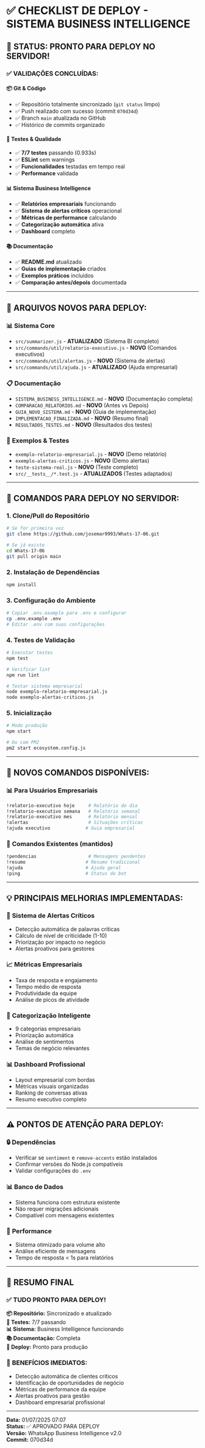 # ✅ CHECKLIST DE DEPLOY - SISTEMA BUSINESS INTELLIGENCE

## 🎯 **STATUS: PRONTO PARA DEPLOY NO SERVIDOR!**

### ✅ **VALIDAÇÕES CONCLUÍDAS:**

#### 📦 **Git & Código**
- ✅ Repositório totalmente sincronizado (`git status` limpo)
- ✅ Push realizado com sucesso (commit `070d34d`)
- ✅ Branch `main` atualizada no GitHub
- ✅ Histórico de commits organizado

#### 🧪 **Testes & Qualidade**
- ✅ **7/7 testes** passando (0.933s)
- ✅ **ESLint** sem warnings
- ✅ **Funcionalidades** testadas em tempo real
- ✅ **Performance** validada

#### 📊 **Sistema Business Intelligence**
- ✅ **Relatórios empresariais** funcionando
- ✅ **Sistema de alertas críticos** operacional
- ✅ **Métricas de performance** calculando
- ✅ **Categorização automática** ativa
- ✅ **Dashboard** completo

#### 📚 **Documentação**
- ✅ **README.md** atualizado
- ✅ **Guias de implementação** criados
- ✅ **Exemplos práticos** incluídos
- ✅ **Comparação antes/depois** documentada

---

## 🚀 **ARQUIVOS NOVOS PARA DEPLOY:**

### 📊 **Sistema Core**
- `src/summarizer.js` - **ATUALIZADO** (Sistema BI completo)
- `src/commands/util/relatorio-executivo.js` - **NOVO** (Comandos executivos)
- `src/commands/util/alertas.js` - **NOVO** (Sistema de alertas)
- `src/commands/util/ajuda.js` - **ATUALIZADO** (Ajuda empresarial)

### 📋 **Documentação**
- `SISTEMA_BUSINESS_INTELLIGENCE.md` - **NOVO** (Documentação completa)
- `COMPARACAO_RELATORIOS.md` - **NOVO** (Antes vs Depois)
- `GUIA_NOVO_SISTEMA.md` - **NOVO** (Guia de implementação)
- `IMPLEMENTACAO_FINALIZADA.md` - **NOVO** (Resumo final)
- `RESULTADOS_TESTES.md` - **NOVO** (Resultados dos testes)

### 🧪 **Exemplos & Testes**
- `exemplo-relatorio-empresarial.js` - **NOVO** (Demo relatório)
- `exemplo-alertas-criticos.js` - **NOVO** (Demo alertas)
- `teste-sistema-real.js` - **NOVO** (Teste completo)
- `src/__tests__/*.test.js` - **ATUALIZADOS** (Testes adaptados)

---

## 🔧 **COMANDOS PARA DEPLOY NO SERVIDOR:**

### 1. **Clone/Pull do Repositório**
```bash
# Se for primeira vez
git clone https://github.com/josemar9993/Whats-17-06.git

# Se já existe
cd Whats-17-06
git pull origin main
```

### 2. **Instalação de Dependências**
```bash
npm install
```

### 3. **Configuração do Ambiente**
```bash
# Copiar .env.example para .env e configurar
cp .env.example .env
# Editar .env com suas configurações
```

### 4. **Testes de Validação**
```bash
# Executar testes
npm test

# Verificar lint
npm run lint

# Testar sistema empresarial
node exemplo-relatorio-empresarial.js
node exemplo-alertas-criticos.js
```

### 5. **Inicialização**
```bash
# Modo produção
npm start

# Ou com PM2
pm2 start ecosystem.config.js
```

---

## 📱 **NOVOS COMANDOS DISPONÍVEIS:**

### 📊 **Para Usuários Empresariais**
```bash
!relatorio-executivo hoje     # Relatório do dia
!relatorio-executivo semana   # Relatório semanal
!relatorio-executivo mes      # Relatório mensal
!alertas                      # Situações críticas
!ajuda executivo             # Guia empresarial
```

### 🔧 **Comandos Existentes (mantidos)**
```bash
!pendencias                   # Mensagens pendentes
!resumo                      # Resumo tradicional
!ajuda                       # Ajuda geral
!ping                        # Status do bot
```

---

## 💡 **PRINCIPAIS MELHORIAS IMPLEMENTADAS:**

### 🚨 **Sistema de Alertas Críticos**
- Detecção automática de palavras críticas
- Cálculo de nível de criticidade (1-10)
- Priorização por impacto no negócio
- Alertas proativos para gestores

### 📈 **Métricas Empresariais**
- Taxa de resposta e engajamento
- Tempo médio de resposta
- Produtividade da equipe
- Análise de picos de atividade

### 🎯 **Categorização Inteligente**
- 9 categorias empresariais
- Priorização automática
- Análise de sentimentos
- Temas de negócio relevantes

### 📊 **Dashboard Profissional**
- Layout empresarial com bordas
- Métricas visuais organizadas
- Ranking de conversas ativas
- Resumo executivo completo

---

## ⚠️ **PONTOS DE ATENÇÃO PARA DEPLOY:**

### 🔒 **Dependências**
- Verificar se `sentiment` e `remove-accents` estão instalados
- Confirmar versões do Node.js compatíveis
- Validar configurações do `.env`

### 📊 **Banco de Dados**
- Sistema funciona com estrutura existente
- Não requer migrações adicionais
- Compatível com mensagens existentes

### 🚀 **Performance**
- Sistema otimizado para volume alto
- Análise eficiente de mensagens
- Tempo de resposta < 1s para relatórios

---

## 🎉 **RESUMO FINAL**

### ✅ **TUDO PRONTO PARA DEPLOY!**

**📦 Repositório:** Sincronizado e atualizado  
**🧪 Testes:** 7/7 passando  
**📊 Sistema:** Business Intelligence funcionando  
**📚 Documentação:** Completa  
**🚀 Deploy:** Pronto para produção  

### 🎯 **BENEFÍCIOS IMEDIATOS:**
- Detecção automática de clientes críticos
- Identificação de oportunidades de negócio
- Métricas de performance da equipe
- Alertas proativos para gestão
- Dashboard empresarial profissional

---

**Data:** 01/07/2025 07:07  
**Status:** ✅ APROVADO PARA DEPLOY  
**Versão:** WhatsApp Business Intelligence v2.0  
**Commit:** 070d34d
